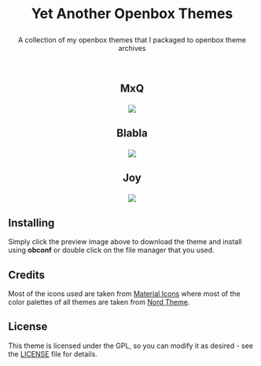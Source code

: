 # <p align="center">Yet Another Openbox Themes</p>
<p align="center">A collection of my openbox themes that I packaged to openbox theme archives</p>
<br>

## <p align="center">MxQ</p>
<p align="center"><a name="top" href="https://raw.githubusercontent.com/owl4ce/yet-another-obt/master/MxQ.obt"><img src="https://raw.githubusercontent.com/owl4ce/yet-another-obt/master/%40assets/mxq.png"></a></p>

## <p align="center">Blabla</p>
<p align="center"><a name="top" href="https://raw.githubusercontent.com/owl4ce/yet-another-obt/master/Blabla.obt"><img src="https://raw.githubusercontent.com/owl4ce/yet-another-obt/master/%40assets/blabla.png"></a></p>

## <p align="center">Joy</p>
<p align="center"><a name="top" href="https://raw.githubusercontent.com/owl4ce/yet-another-obt/master/Joy.obt"><img src="https://raw.githubusercontent.com/owl4ce/yet-another-obt/master/%40assets/joy.png"></a></p>

## Installing
Simply click the preview image above to download the theme and install using **obconf** or double click on the file manager that you used.

## Credits
Most of the icons used are taken from [Material Icons](https://material.io/resources/icons/) where most of the color palettes of all themes are taken from [Nord Theme](https://www.nordtheme.com/).

## License
This theme is licensed under the GPL, so you can modify it as desired - see the [LICENSE](LICENSE) file for details.
